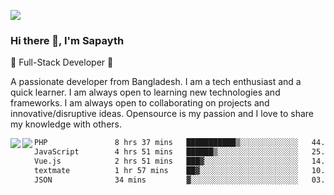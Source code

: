 <!-- **sapayth/sapayth** is a ✨ _special_ ✨ repository because its `README.md` (this file) appears on your GitHub profile.

Here are some ideas to get you started:

- 🔭 I’m currently working on ...
- 🌱 I’m currently learning ...
- 👯 I’m looking to collaborate on ...
- 🤔 I’m looking for help with ...
- 💬 Ask me about ...
- 📫 How to reach me: ...
- 😄 Pronouns: ...
- ⚡ Fun fact: ...
-->
![](https://user-images.githubusercontent.com/74038190/226190894-18e959ba-d458-4a94-ac44-790190f2a947.gif)
### Hi there 👋, I'm Sapayth

🚀 Full-Stack Developer 🚀

A passionate developer from Bangladesh. I am a tech enthusiast and a quick learner. I am always open to learning new technologies and frameworks. I am always open to collaborating on projects and innovative/disruptive ideas. Opensource is my passion and I love to share my knowledge with others.

<div>
<a href="https://github.com/sapayth/github-readme-stats">
  <img align="left" src="https://github-readme-stats.vercel.app/api?username=sapayth&show_icons=true&count_private=true" />
</a>
<a href="https://github.com/sapayth/github-readme-stats">
  <img align="left" src="https://github-readme-stats.vercel.app/api/top-langs/?username=sapayth" />
</a>
</div>
<!--START_SECTION:waka-->

```txt
PHP               8 hrs 37 mins   ███████████▒░░░░░░░░░░░░░   44.86 %
JavaScript        4 hrs 51 mins   ██████▒░░░░░░░░░░░░░░░░░░   25.28 %
Vue.js            2 hrs 51 mins   ███▓░░░░░░░░░░░░░░░░░░░░░   14.83 %
textmate          1 hr 57 mins    ██▓░░░░░░░░░░░░░░░░░░░░░░   10.21 %
JSON              34 mins         ▓░░░░░░░░░░░░░░░░░░░░░░░░   03.02 %
```

<!--END_SECTION:waka-->
